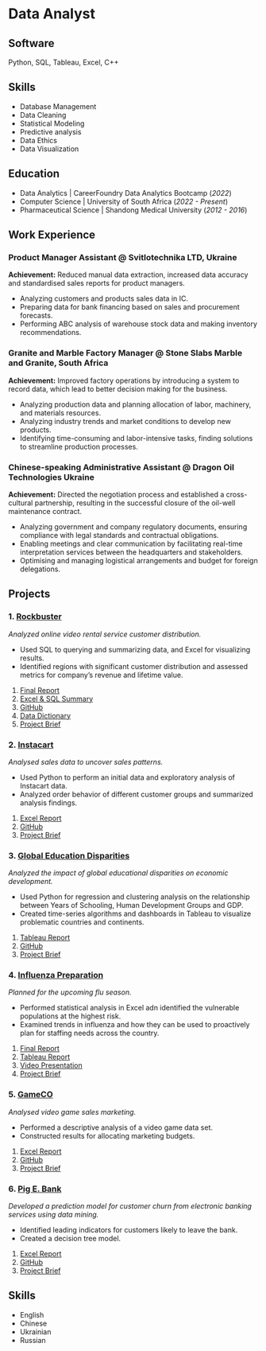# Data Analyst

## Software
Python, SQL, Tableau, Excel, C++

## Skills
- Database Management
- Data Cleaning
- Statistical Modeling
- Predictive analysis
- Data Ethics
- Data Visualization

## Education
- Data Analytics | CareerFoundry Data Analytics Bootcamp (_2022_)
- Computer Science | University of South Africa (_2022 - Present_)
- Pharmaceutical Science | Shandong Medical University (_2012 - 2016_)

## Work Experience

### Product Manager Assistant @ Svitlotechnika LTD, Ukraine 
**Achievement:** Reduced manual data extraction, increased data accuracy and standardised sales reports for product managers.
- Analyzing customers and products sales data in IC.
- Preparing data for bank financing based on sales and procurement forecasts.
- Performing ABC analysis of warehouse stock data and making inventory recommendations.

### Granite and Marble Factory Manager @ Stone Slabs Marble and Granite, South Africa
**Achievement:** Improved factory operations by introducing a system to record data, which lead to better decision making for the business.
- Analyzing production data and planning allocation of labor, machinery, and materials resources.
- Analyzing industry trends and market conditions to develop new products.
- Identifying time-consuming and labor-intensive tasks, finding solutions to streamline production processes.

### Chinese-speaking Administrative Assistant @ Dragon Oil Technologies Ukraine
**Achievement:** Directed the negotiation process and established a cross-cultural partnership, resulting in the successful closure of the oil-well maintenance contract.
- Analyzing government and company regulatory documents, ensuring compliance with legal standards and contractual obligations.
- Enabling meetings and clear communication by facilitating real-time interpretation services between the headquarters and stakeholders.
- Optimising and managing logistical arrangements and budget for foreign delegations.

## Projects
### 1. [Rockbuster](https://github.com/LiliiaVerbenko/Rockbuster-Stealth-Data-Analysis-Project)
*Analyzed online video rental service customer distribution.*
- Used SQL to querying and summarizing data, and Excel for visualizing results.
- Identified regions with significant customer distribution and assessed metrics for company’s revenue and lifetime value.
1. [Final Report](https://github.com/LiliiaVerbenko/Rockbuster-Stealth-Data-Analysis-Project)
2. [Excel & SQL Summary](https://docs.google.com/spreadsheets/d/1BtfLLmJCk7hMw0h4Y2sehSqaGvbz41eM/edit?usp=share_link&ouid=100220627403487571764&rtpof=true&sd=true)
3. [GitHub](https://github.com/LiliiaVerbenko/Rockbuster-Stealth-Data-Analysis-Project)
4. [Data Dictionary](https://drive.google.com/file/d/1HLxT_oMLJ39huBOit4eze3ipl-9SBp_I/view?usp=share_link)
5. [Project Brief](https://drive.google.com/file/d/1eOQ5hjX5iTsLVn4p_hVDQOX7PmH00ElG/view?usp=share_link)


### 2. [Instacart](https://github.com/LiliiaVerbenko/Instacart-Grocery-Basket-Analysis)
*Analysed sales data to uncover sales patterns.*
- Used Python to perform an initial data and exploratory analysis of Instacart data.
- Analyzed order behavior of different customer groups and summarized analysis findings.
1. [Excel Report](https://docs.google.com/spreadsheets/d/1BMyeGEwB8ocnKqBnC19ZC0QYJ8UOqo6K/edit?usp=share_link&ouid=100220627403487571764&rtpof=true&sd=true)
2. [GitHub](https://github.com/LiliiaVerbenko/Instacart-Grocery-Basket-Analysis)
3. [Project Brief](https://drive.google.com/file/d/1W_w4zdCfp6Aeu03ao61OwtPP_ecN1iMS/view?usp=share_link)
  
### 3. [Global Education Disparities](https://github.com/LiliiaVerbenko/Global-Educational-Disparities-Analysis)
*Analyzed the impact of global educational disparities on economic development.*
- Used Python for regression and clustering analysis on the relationship between Years of Schooling, Human Development Groups and GDP.
- Created time-series algorithms and dashboards in Tableau to visualize problematic countries and continents.
1. [Tableau Report](https://docs.google.com/spreadsheets/d/1BMyeGEwB8ocnKqBnC19ZC0QYJ8UOqo6K/edit?usp=share_link&ouid=100220627403487571764&rtpof=true&sd=true)
2. [GitHub](https://public.tableau.com/shared/9T8RH59QK?:display_count=n&:origin=viz_share_link)
3. [Project Brief](https://drive.google.com/file/d/1eWQMDtbBDGPzJNt3ns-Uq0h3BjYhy-Au/view?usp=sharing)


### 4. [Influenza Preparation](https://github.com/LiliiaVerbenko/Influenza-Preparation)
*Planned for the upcoming flu season.*
- Performed statistical analysis in Excel adn identified the vulnerable populations at the highest risk.       
- Examined trends in influenza and how they can be used to proactively plan for staffing needs across the country.
1. [Final Report](https://drive.google.com/file/d/1IamjG-4XgkKnWt4g9Pt2TvMwOmGznwvH/view?usp=share_link)
2. [Tableau Report](https://public.tableau.com/app/profile/liliia.verbenko/viz/ProjectPreparingforInfluenzaSeasoninUSA/ProjectPreparingforInfluenzaSeasoninUSA?publish=yes)
3. [Video Presentation](https://screenpal.com/watch/c0it0kVkZOy)
4. [Project Brief](https://drive.google.com/file/d/1uwZUbzygOUEJpoJmO1JTU_JYU4znL6JJ/view?usp=share_link)
   
### 5. [GameCO](https://github.com/LiliiaVerbenko/GameCO-Marketing-Analysis)
*Analysed video game sales marketing.*
- Performed a descriptive analysis of a video game data set.
- Constructed results for allocating marketing budgets.
1. [Excel Report]()
2. [GitHub]()
3. [Project Brief]()  

### 6. [Pig E. Bank](https://github.com/LiliiaVerbenko/PigE-Bank)
*Developed a prediction model for customer churn from electronic banking services using data mining.*
- Identified leading indicators for customers likely to leave the bank.
- Created a decision tree model.
1. [Excel Report]()
2. [GitHub]()
3. [Project Brief]()

## Skills
- English
- Chinese
- Ukrainian
- Russian

